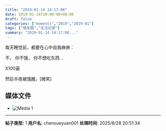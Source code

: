 ```yaml
---
title: "2019-01-14 14:17:06"
date: 2019-01-14T10:00:00+08:00
draft: false
categories: ["moments","2019","2019-01"]
tags: ["朋友圈","生活记录"]
summary: "2019-01-14 14:17:06..."
---
```


每天睡觉前，都要在心中自我麻痹：

不，
你不饿，
你不想吃东西…

X100遍

然后半夜被饿醒。[微笑]

## 媒体文件

- ![Media 1](/Moments/photos/2019-01-14/201901141417060.jpg)

---

**帖子类型:** 1
**用户名:** chenxueyuan001
**处理时间:** 2025/8/28 20:51:34
